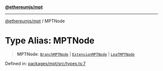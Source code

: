 [**@ethereumjs/mpt**](../README.md)

***

[@ethereumjs/mpt](../README.md) / MPTNode

# Type Alias: MPTNode

> **MPTNode**: [`BranchMPTNode`](../classes/BranchMPTNode.md) \| [`ExtensionMPTNode`](../classes/ExtensionMPTNode.md) \| [`LeafMPTNode`](../classes/LeafMPTNode.md)

Defined in: [packages/mpt/src/types.ts:7](https://github.com/Dargon789/ethereumjs-monorepo/blob/master/packages/mpt/src/types.ts#L7)
